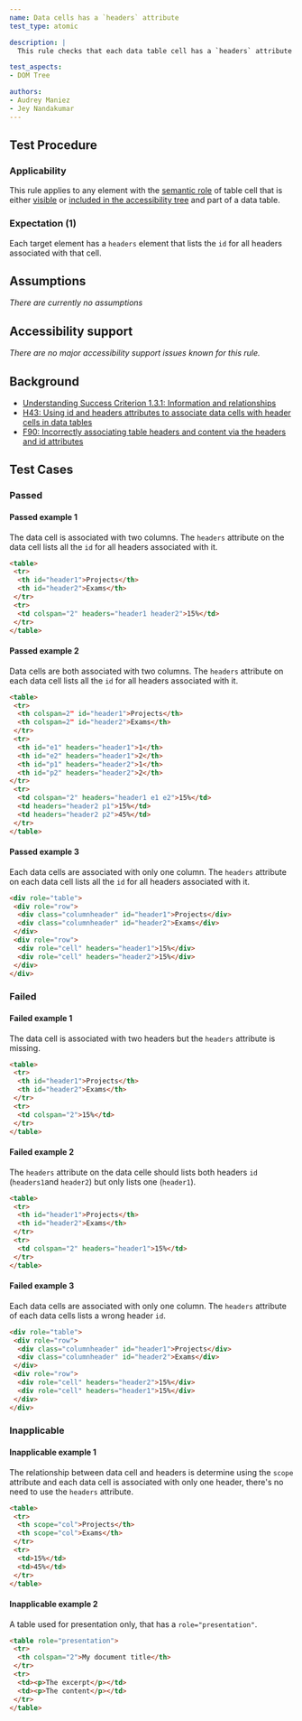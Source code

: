 ```yaml
---
name: Data cells has a `headers` attribute
test_type: atomic

description: |
  This rule checks that each data table cell has a `headers` attribute that references appropriate header cell `id`.

test_aspects:
- DOM Tree

authors:
- Audrey Maniez
- Jey Nandakumar
---
```


## Test Procedure

### Applicability

This rule applies to any element with the [semantic role](#semantic-role) of table cell that is either [visible](#visible) or [included in the accessibility tree](#included-in-the-accessibility-tree) and part of a data table.

### Expectation (1)

Each target element has a `headers` element that lists the `id` for all headers associated with that cell.

## Assumptions

*There are currently no assumptions*

## Accessibility support

*There are no major accessibility support issues known for this rule.*

## Background

- [Understanding Success Criterion 1.3.1: Information and relationships](https://www.w3.org/WAI/WCAG21/Understanding/info-and-relationships.html)
- [H43: Using id and headers attributes to associate data cells with header cells in data tables](https://www.w3.org/WAI/WCAG21/Techniques/html/H43)
- [F90: Incorrectly associating table headers and content via the headers and id attributes](https://www.w3.org/WAI/WCAG21/Techniques/failures/F90)

## Test Cases

### Passed

#### Passed example 1

The data cell is associated with two columns. The `headers` attribute on the data cell lists all the `id` for all headers associated with it.

```html
<table>
 <tr>
  <th id="header1">Projects</th>
  <th id="header2">Exams</th>
 </tr>
 <tr>
  <td colspan="2" headers="header1 header2">15%</td>
 </tr>
</table>
```

#### Passed example 2

Data cells are both associated with two columns. The `headers` attribute on each data cell lists all the `id` for all headers associated with it.

```html
<table>
 <tr>
  <th colspan=2" id="header1">Projects</th>
  <th colspan=2" id="header2">Exams</th>
 </tr>
 <tr>
  <th id="e1" headers="header1">1</th>
  <th id="e2" headers="header1">2</th>
  <th id="p1" headers="header2">1</th>
  <th id="p2" headers="header2">2</th>
</tr>
 <tr>
  <td colspan="2" headers="header1 e1 e2">15%</td>
  <td headers="header2 p1">15%</td>
  <td headers="header2 p2">45%</td>
 </tr>
</table>
```

#### Passed example 3

Each data cells are associated with only one column. The `headers` attribute on each data cell lists all the `id` for all headers associated with it.

```html
<div role="table">
 <div role="row">
  <div class="columnheader" id="header1">Projects</div>
  <div class="columnheader" id="header2">Exams</div>
 </div>
 <div role="row">
  <div role="cell" headers="header1">15%</div>
  <div role="cell" headers="header2">15%</div>
 </div>
</div>
```

### Failed

#### Failed example 1

The data cell is associated with two headers but the `headers` attribute is missing. 

```html
<table>
 <tr>
  <th id="header1">Projects</th>
  <th id="header2">Exams</th>
 </tr>
 <tr>
  <td colspan="2">15%</td>
 </tr>
</table>
```

#### Failed example 2

The `headers` attribute on the data celle should lists both headers `id` (`headers1`and `header2`) but only lists one (`header1`).

```html
<table>
 <tr>
  <th id="header1">Projects</th>
  <th id="header2">Exams</th>
 </tr>
 <tr>
  <td colspan="2" headers="header1">15%</td>
 </tr>
</table>
```

#### Failed example 3

Each data cells are associated with only one column. The `headers` attribute of each data cells lists a wrong header `id`.

```html
<div role="table">
 <div role="row">
  <div class="columnheader" id="header1">Projects</div>
  <div class="columnheader" id="header2">Exams</div>
 </div>
 <div role="row">
  <div role="cell" headers="header2">15%</div>
  <div role="cell" headers="header1">15%</div>
 </div>
</div>
```

### Inapplicable

#### Inapplicable example 1

The relationship between data cell and headers is determine using the `scope` attribute and each data cell is associated with only one header, there's no need to use the `headers` attribute.

```html
<table>
 <tr>
  <th scope="col">Projects</th>
  <th scope="col">Exams</th>
 </tr>
 <tr>
  <td>15%</td>
  <td>45%</td>
 </tr>
</table>
```

#### Inapplicable example 2

A table used for presentation only, that has a `role="presentation"`. 

```html
<table role="presentation">
 <tr>
  <th colspan="2">My document title</th>
 </tr>
 <tr>
  <td><p>The excerpt</p></td>
  <td><p>The content</p></td>
 </tr>
</table>
```

